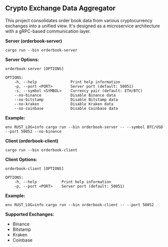 ## Crypto Exchange Data Aggregator

This project consolidates order book data from various cryptocurrency exchanges into a unified view. It's designed as a microservice architecture with a gRPC-based communication layer.


**Server (orderbook-server)**

```
cargo run --bin orderbook-server 
```

**Server Options:**

```
orderbook-server [OPTIONS]

OPTIONS:
    -h, --help               Print help information
    -p, --port <PORT>        Server port (default: 50051)
    -s, --symbol <SYMBOL>    Currency pair (default: ETH/BTC)
    --no-binance             Disable Binance data
    --no-bitstamp            Disable Bitstamp data
    --no-kraken              Disable Kraken data
    --no-coinbase            Disable Coinbase data 
```

**Example:**

```
env RUST_LOG=info cargo run --bin orderbook-server -- --symbol BTC/USD --port 50052 --no-binance
```


**Client (orderbook-client)**

```
cargo run --bin orderbook-client
```

**Client Options:**

```
orderbook-client [OPTIONS]

OPTIONS:
    -h, --help           Print help information
    -p, --port <PORT>    Server port (default: 50051)
```

**Example:**

```
env RUST_LOG=info cargo run --bin orderbook-client -- --port 50052
```


**Supported Exchanges:**

* Binance
* Bitstamp
* Kraken
* Coinbase 
